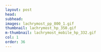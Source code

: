```yaml
---
layout: post
head: 
subhead: 
images: lachrymost_pp_800_1.gif
thumbnail: lachrymost_hp_350.gif
m-thumbnail: lachrymost_mobile_hp_332.gif
col: 1
order: 36
---
```

